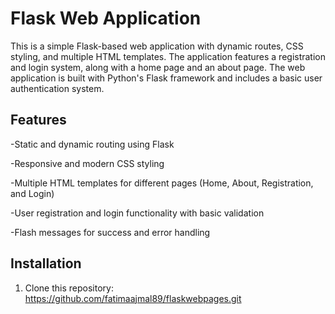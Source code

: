 # Flask Web Application

This is a simple Flask-based web application with dynamic routes, CSS styling, and multiple HTML templates. 
The application features a registration and login system, along with a home page and an about page. 
The web application is built with Python's Flask framework and includes a basic user authentication system.

## Features
-Static and dynamic routing using Flask

-Responsive and modern CSS styling

-Multiple HTML templates for different pages (Home, About, Registration, and Login)

-User registration and login functionality with basic validation

-Flash messages for success and error handling

## Installation

1. Clone this repository:
   https://github.com/fatimaajmal89/flaskwebpages.git

